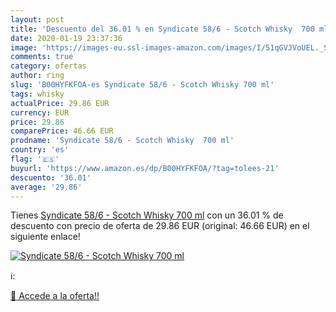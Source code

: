 ```yaml
---
layout: post
title: 'Descuento del 36.01 % en Syndicate 58/6 - Scotch Whisky  700 ml'
date: 2020-01-19 23:37:36
image: 'https://images-eu.ssl-images-amazon.com/images/I/51qGVJVoUEL._SL200_.jpg'
comments: true
category: ofertas
author: ring
slug: 'B00HYFKFOA-es Syndicate 58/6 - Scotch Whisky 700 ml'
tags: whisky
actualPrice: 29.86 EUR
currency: EUR
price: 29.86
comparePrice: 46.66 EUR
prodname: 'Syndicate 58/6 - Scotch Whisky  700 ml'
country: 'es'
flag: '🇪🇸'
buyurl: 'https://www.amazon.es/dp/B00HYFKFOA/?tag=tolees-21'
descuento: '36.01'
average: '29.86'
---
```


Tienes [Syndicate 58/6 - Scotch Whisky  700 ml](https://www.amazon.es/dp/B00HYFKFOA/?tag=tolees-21) con un 36.01 % de descuento con precio de oferta de 29.86 EUR (original: 46.66 EUR) en el siguiente enlace!

[![Syndicate 58/6 - Scotch Whisky  700 ml](https://images-eu.ssl-images-amazon.com/images/I/51qGVJVoUEL._SL200_.jpg)](https://www.amazon.es/dp/B00HYFKFOA/?tag=tolees-21)

ℹ️:


[🛒 Accede a la oferta!!](https://www.amazon.es/dp/B00HYFKFOA/?tag=tolees-21)
